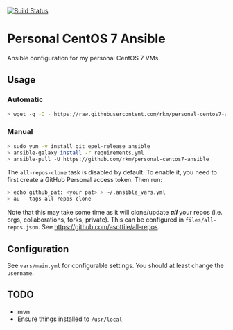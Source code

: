 
[![Build Status](https://travis-ci.org/rkm/personal-centos7-ansible.svg?branch=master)](https://travis-ci.org/rkm/personal-centos7-ansible)

# Personal CentOS 7 Ansible

Ansible configuration for my personal CentOS 7 VMs.

## Usage

### Automatic

```bash
> wget -q -O - https://raw.githubusercontent.com/rkm/personal-centos7-ansible/master/install.sh | bash
```

### Manual

```bash
> sudo yum -y install git epel-release ansible
> ansible-galaxy install -r requirements.yml
> ansible-pull -U https://github.com/rkm/personal-centos7-ansible
```

The `all-repos-clone` task is disabled by default. To enable it, you need to first create a GitHub Personal access token. Then run:

```bash
> echo github_pat: <your pat> > ~/.ansible_vars.yml
> au --tags all-repos-clone
```

Note that this may take some time as it will clone/update ***all*** your repos (i.e. orgs, collaborations, forks, private). This can be configured in `files/all-repos.json`. See https://github.com/asottile/all-repos.

## Configuration

See `vars/main.yml` for configurable settings. You should at least change the `username`.

## TODO

- mvn
- Ensure things installed to `/usr/local`
